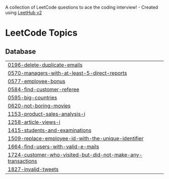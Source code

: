 A collection of LeetCode questions to ace the coding interview! - Created using [LeetHub v2](https://github.com/arunbhardwaj/LeetHub-2.0)
<!---LeetCode Topics Start-->
# LeetCode Topics
## Database
|  |
| ------- |
| [0196-delete-duplicate-emails](https://github.com/Shakibbhai/MySql_practice-leetcode-50-problems/tree/master/0196-delete-duplicate-emails) |
| [0570-managers-with-at-least-5-direct-reports](https://github.com/Shakibbhai/MySql_practice-leetcode-50-problems/tree/master/0570-managers-with-at-least-5-direct-reports) |
| [0577-employee-bonus](https://github.com/Shakibbhai/MySql_practice-leetcode-50-problems/tree/master/0577-employee-bonus) |
| [0584-find-customer-referee](https://github.com/Shakibbhai/MySql_practice-leetcode-50-problems/tree/master/0584-find-customer-referee) |
| [0595-big-countries](https://github.com/Shakibbhai/MySql_practice-leetcode-50-problems/tree/master/0595-big-countries) |
| [0620-not-boring-movies](https://github.com/Shakibbhai/MySql_practice-leetcode-50-problems/tree/master/0620-not-boring-movies) |
| [1153-product-sales-analysis-i](https://github.com/Shakibbhai/MySql_practice-leetcode-50-problems/tree/master/1153-product-sales-analysis-i) |
| [1258-article-views-i](https://github.com/Shakibbhai/MySql_practice-leetcode-50-problems/tree/master/1258-article-views-i) |
| [1415-students-and-examinations](https://github.com/Shakibbhai/MySql_practice-leetcode-50-problems/tree/master/1415-students-and-examinations) |
| [1509-replace-employee-id-with-the-unique-identifier](https://github.com/Shakibbhai/MySql_practice-leetcode-50-problems/tree/master/1509-replace-employee-id-with-the-unique-identifier) |
| [1664-find-users-with-valid-e-mails](https://github.com/Shakibbhai/MySql_practice-leetcode-50-problems/tree/master/1664-find-users-with-valid-e-mails) |
| [1724-customer-who-visited-but-did-not-make-any-transactions](https://github.com/Shakibbhai/MySql_practice-leetcode-50-problems/tree/master/1724-customer-who-visited-but-did-not-make-any-transactions) |
| [1827-invalid-tweets](https://github.com/Shakibbhai/MySql_practice-leetcode-50-problems/tree/master/1827-invalid-tweets) |
<!---LeetCode Topics End-->